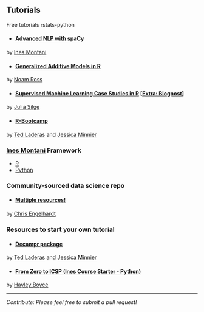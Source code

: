 ## Tutorials
Free tutorials rstats-python

* #### [Advanced NLP with spaCy](https://course.spacy.io/)
by [Ines Montani](https://twitter.com/_inesmontani)

* #### [Generalized Additive Models in R](https://noamross.github.io/gams-in-r-course/)
 by [Noam Ross](https://twitter.com/noamross)

* #### [Supervised Machine Learning Case Studies in R](https://supervised-ml-course.netlify.com/) [[Extra: Blogpost](https://juliasilge.com/blog/supervised-ml-course/)]
by [Julia Silge](https://twitter.com/juliasilge)

* #### [R-Bootcamp](https://r-bootcamp.netlify.com)
by [Ted Laderas](https://twitter.com/tladeras) and [Jessica Minnier](https://twitter.com/datapointier)

### [Ines Montani](https://github.com/ines/) Framework

- [R](https://github.com/ines/course-starter-r)
- [Python](https://github.com/ines/course-starter-python)

### Community-sourced data science repo

* #### [Multiple resources!](https://github.com/Chris-Engelhardt/data_sci_guide) 
by [Chris Engelhardt](https://twitter.com/EngelhardtCR)

### Resources to start your own tutorial

* #### [Decampr package](https://github.com/laderast/decampr) 
by [Ted Laderas](https://twitter.com/tladeras) and [Jessica Minnier](https://twitter.com/datapointier)

* #### [From Zero to ICSP (Ines Course Starter - Python)](https://ines.github.io/course-starter-python/)
by [Hayley Boyce](https://twitter.com/hayleyfboyce)

-----------------------------------
_Contribute: Please feel free to submit a pull request!_
